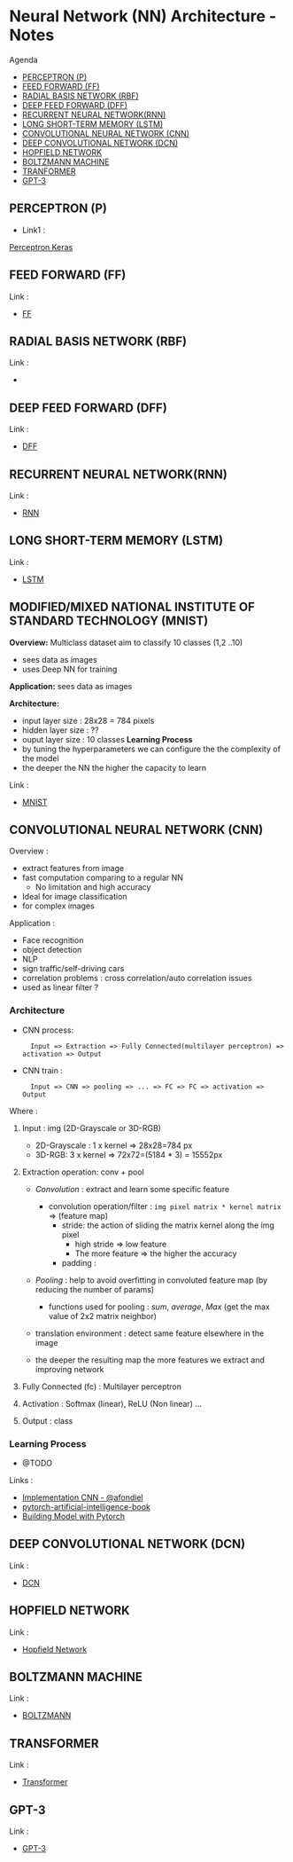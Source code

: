 # Neural Network (NN) Architecture - Notes

Agenda
- [PERCEPTRON (P)](#perceptron-p)
- [FEED FORWARD (FF)](#feed-forward-ff)
- [RADIAL BASIS NETWORK (RBF)](#radial-basis-network-rbf)
- [DEEP FEED FORWARD (DFF)](#deep-feed-forward-dff)
- [RECURRENT NEURAL NETWORK(RNN)](#recurrent-neural-networkrnn)
- [LONG SHORT-TERM MEMORY (LSTM)](#long-short-term-memory-lstm)
- [CONVOLUTIONAL NEURAL NETWORK (CNN)](#convolutional-neural-network-cnn)
- [DEEP CONVOLUTIONAL NETWORK (DCN)](#deep-convolutional-network-dcn)
- [HOPFIELD NETWORK](#hopfield-network)
- [BOLTZMANN MACHINE](#boltzmann-machine)
- [TRANFORMER](#tranformer)
- [GPT-3](#gpt-3)


## PERCEPTRON (P)
- Link1 : 
  
[Perceptron Keras](https://github.com/afondiel/research-notes/blob/master/ai/ml-notes/deep-learning-notes/neural-nets/perpectron-model-keras.ipynb)
## FEED FORWARD (FF)
Link :
- [FF](https://github.com/afondiel/research-notes/blob/master/ai/ml-notes/deep-learning-notes/neural-nets/perpectron-model-keras.ipynb)
## RADIAL BASIS NETWORK (RBF)
Link : 
- [](#) 
## DEEP FEED FORWARD (DFF)
Link : 
- [DFF](https://github.com/afondiel/research-notes/blob/master/ai/ml-notes/deep-learning-notes/neural-nets/deep-neural-network-keras.ipynb) 
## RECURRENT NEURAL NETWORK(RNN)
Link : 
- [RNN](https://github.com/afondiel/research-notes/blob/master/ai/ml-notes/deep-learning-notes/neural-nets/recurrent_neural_network_LSTM_notes.ipynb) 
## LONG SHORT-TERM MEMORY (LSTM) 
Link : 
- [LSTM](https://github.com/afondiel/research-notes/blob/master/ai/ml-notes/deep-learning-notes/neural-nets/recurrent_neural_network_LSTM_notes.ipynb)
## MODIFIED/MIXED NATIONAL INSTITUTE OF STANDARD TECHNOLOGY (MNIST)
**Overview:** Multiclass dataset aim to classify 10 classes (1,2 ..10)
- sees data as images
- uses Deep NN for training
  
**Application:** sees data as images

**Architecture:**
- input layer size : 28x28 = 784 pixels
- hidden layer size : ??
- ouput layer size : 10 classes
**Learning Process**
- by tuning the hyperparameters we can configure the the complexity of the model
- the deeper the NN the higher the capacity to learn
  
Link : 
- [MNIST](https://github.com/afondiel/research-notes/blob/master/ai/ml-notes/deep-learning-notes/neural-nets/MNIST%20Image%20Recognition.ipynb)
## CONVOLUTIONAL NEURAL NETWORK (CNN)
Overview : 
- extract features from image
- fast computation comparing to a regular NN
  - No limitation and high accuracy
- Ideal for image classification
- for complex images

  
Application :
- Face recognition
- object detection
- NLP
- sign traffic/self-driving cars
- correlation problems : cross correlation/auto correlation issues
- used as linear filter ? 

### Architecture

- CNN process:


        Input => Extraction => Fully Connected(multilayer perceptron) => activation => Output

- CNN train :

        Input => CNN => pooling => ... => FC => FC => activation => Output

Where : 
1. Input : img (2D-Grayscale or 3D-RGB)
   - 2D-Grayscale : 1 x kernel => 28x28=784 px 
   - 3D-RGB: 3 x kernel => 72x72=(5184 * 3) = 15552px
2. Extraction operation: conv + pool
   
   - *Convolution* : extract and learn some specific feature
     - convolution operation/filter :  `img pixel matrix * kernel matrix` => (feature map)
       - stride: the action of sliding the matrix kernel along the img pixel
         - high stride => low feature
         - The more feature => the higher the accuracy 
       - padding : 

   - *Pooling* : help to avoid overfitting in convoluted feature map (by reducing the number of params)
     - functions used for pooling : *sum*, *average*, *Max* (get the max value of 2x2 matrix neighbor)
   - translation environment : detect same feature elsewhere in the image
   - the deeper the resulting map the more features we extract and improving network
3. Fully Connected (fc) : Multilayer perceptron
4. Activation : Softmax (linear), ReLU (Non linear) ...
5. Output : class

### Learning Process
- @TODO



Links : 
- [Implementation CNN - @afondiel](https://github.com/afondiel/research-notes/blob/master/ai/ml-notes/deep-learning-notes/neural-nets/convolutional-neural-network.ipynb) 
- [pytorch-artificial-intelligence-book](https://github.com/afondiel/research-notes/blob/master/books/ai/pytorch-artificial-intelligence-fundamentals-2020-Jibin-Mathew.pdf)
- [Building Model with Pytorch](https://pytorch.org/tutorials/beginner/introyt/modelsyt_tutorial.html)
## DEEP CONVOLUTIONAL NETWORK (DCN)
Link : 
- [DCN](#)
## HOPFIELD NETWORK
Link :
- [Hopfield Network](https://en.wikipedia.org/wiki/Hopfield_network)
## BOLTZMANN MACHINE
Link : 
-  [BOLTZMANN](#)
## TRANSFORMER
Link : 
- [Transformer](https://github.com/afondiel/research-notes/blob/master/ai/research-papers/Attention%20is%20all%20you%20need%20-%20Google%20Research%20(2017).pdf)
## GPT-3
Link : 
- [GPT-3](https://en.wikipedia.org/wiki/GPT-3)

